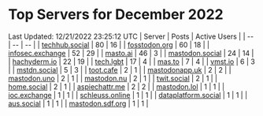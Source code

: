 # Top Servers for December 2022
Last Updated: 12/21/2022 23:25:12 UTC
| Server | Posts | Active Users |
| -- | -- | -- |
| [techhub.social](https://techhub.social/tags/PowerShell) | 80 | 16 |
| [fosstodon.org](https://fosstodon.org/tags/PowerShell) | 60 | 18 |
| [infosec.exchange](https://infosec.exchange/tags/PowerShell) | 52 | 29 |
| [masto.ai](https://masto.ai/tags/PowerShell) | 46 | 3 |
| [mastodon.social](https://mastodon.social/tags/PowerShell) | 24 | 14 |
| [hachyderm.io](https://hachyderm.io/tags/PowerShell) | 22 | 19 |
| [tech.lgbt](https://tech.lgbt/tags/PowerShell) | 17 | 4 |
| [mas.to](https://mas.to/tags/PowerShell) | 7 | 4 |
| [vmst.io](https://vmst.io/tags/PowerShell) | 6 | 3 |
| [mstdn.social](https://mstdn.social/tags/PowerShell) | 5 | 3 |
| [toot.cafe](https://toot.cafe/tags/PowerShell) | 2 | 1 |
| [mastodonapp.uk](https://mastodonapp.uk/tags/PowerShell) | 2 | 2 |
| [mastodon.uno](https://mastodon.uno/tags/PowerShell) | 2 | 1 |
| [mastodon.nu](https://mastodon.nu/tags/PowerShell) | 2 | 1 |
| [twit.social](https://twit.social/tags/PowerShell) | 2 | 1 |
| [home.social](https://home.social/tags/PowerShell) | 2 | 1 |
| [aspiechattr.me](https://aspiechattr.me/tags/PowerShell) | 2 | 2 |
| [mastodon.lol](https://mastodon.lol/tags/PowerShell) | 1 | 1 |
| [ioc.exchange](https://ioc.exchange/tags/PowerShell) | 1 | 1 |
| [schleuss.online](https://schleuss.online/tags/PowerShell) | 1 | 1 |
| [dataplatform.social](https://dataplatform.social/tags/PowerShell) | 1 | 1 |
| [aus.social](https://aus.social/tags/PowerShell) | 1 | 1 |
| [mastodon.sdf.org](https://mastodon.sdf.org/tags/PowerShell) | 1 | 1 |
